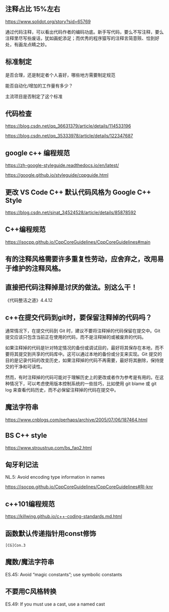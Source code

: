 ## 注释占比 15%左右

https://www.solidot.org/story?sid=65769

通过代码注释，可以看出代码作者的编码功底。新手写代码，要么不写注释，要么注释里尽写些废话，犹如画蛇添足；而优秀的程序猿写的注释言简意赅、恰到好处，有画龙点睛之妙。

## 标准制定

是否合理，还是制定者个人喜好，哪些地方需要制定规范

能否自动化/增加的工作量有多少？

主流项目是否制定了这个标准

## 代码检查

https://blog.csdn.net/qq_36631379/article/details/114533196

https://blog.csdn.net/qq_35333978/article/details/122347687

## google c++ 编程规范

https://zh-google-styleguide.readthedocs.io/en/latest/

https://google.github.io/styleguide/cppguide.html

## 更改 VS Code C++ 默认代码风格为 Google C++ Style

https://blog.csdn.net/sinat_34524528/article/details/85878592

## C++编程规范

https://isocpp.github.io/CppCoreGuidelines/CppCoreGuidelines#main

## 有的注释风格需要许多重复性劳动，应舍弃之，改用易于维护的注释风格。

## 直接把代码注释掉是讨厌的做法。别这么干！

《代码整洁之道》4.4.12

## c++在提交代码到git时，要保留注释掉的代码吗？

通常情况下，在提交代码到 Git 时，建议不要将注释掉的代码保留在提交中。Git 提交应该只包含当前正在使用的代码，而不是注释掉的或被废弃的代码。

如果注释掉的代码是针对特定情况的备份或调试目的，最好将其保存在本地，而不要将其提交到共享的代码库中。这可以通过本地的备份或分支来实现。Git 提交的目的是记录代码的改变历史，如果注释掉的代码不再需要，最好将其删除，保持提交的干净和可读性。

然而，有时注释掉的代码可能对于理解历史上的更改或者作为参考是有用的。在这种情况下，可以考虑使用版本控制系统的一些技巧，比如使用 git blame 或 git log 来查看代码历史，而不必保留注释掉的代码在提交中。

## 魔法字符串

https://www.cnblogs.com/perhaps/archive/2005/07/06/187464.html

## BS C++ style

https://www.stroustrup.com/bs_faq2.html

## 匈牙利记法

NL.5: Avoid encoding type information in names

https://isocpp.github.io/CppCoreGuidelines/CppCoreGuidelines#Rl-knr

## c++101编程规范

https://killwing.github.io/c++-coding-standards.md.html

## 函数默认传递指针用const修饰

 `[CG]Con.3`

## 魔数/魔法字符串

ES.45: Avoid “magic constants”; use symbolic constants

## 不要用C风格转换
ES.49: If you must use a cast, use a named cast
